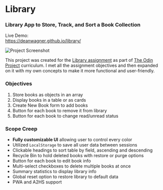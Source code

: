 # Library
### Library App to Store, Track, and Sort a Book Collection

Live Demo:  
https://deanwagner.github.io/library/

![Project Screenshot](https://deanwagner.github.io/library/img/library-screenshot.png)

This project was created for the [Library assignment](https://www.theodinproject.com/paths/full-stack-javascript/courses/javascript/lessons/library) as part of [The Odin Project](https://www.theodinproject.com) curriculum. I met all the assignment objectives and then expanded on it with my own concepts to make it more functional and user-friendly.

### Objectives

1. Store books as objects in an array
2. Display books in a table or as cards
3. Create New Book form to add books
4. Button for each book to remove it from library
5. Button for each book to change read/unread status

### Scope Creep

* __Fully customizable UI__ allowing user to control every color
* Utilized `LocalStorage` to save all user data between sessions
* Clickable headings to sort table by field, ascending and descending
* Recycle Bin to hold deleted books with restore or purge options
* Button for each book to edit book info
* Multi-select checkboxes to delete multiple books at once
* Summary statistics to display library info
* Global reset option to restore library to default data
* PWA and A2HS support